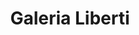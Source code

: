 ---
title: "Galeria Liberti"
url: /san-fernando-del-valle-de-catamarca/galeria-liberti/
shop: Einkaufszentrum
---